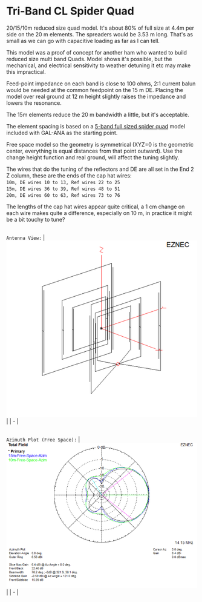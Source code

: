 # Tri-Band CL Spider Quad

20/15/10m reduced size quad model. It's about 80% of full size at 4.4m per side on the 20 m elements.
The spreaders would be 3.53 m long. That's as small as we can go with capacitive loading as far as I can tell.

This model was a proof of concept for another ham who wanted to build reduced size multi band Quads. Model shows it's possible, but the mechanical, and electrical sensitivity to weather detuning it etc may make this impractical.

Feed-point impedance on each band is close to 100 ohms, 2:1 current balun would be needed at the common feedpoint on the 15 m DE.
Placing the model over real ground at 12 m height slightly raises the impedance and lowers the resonance.

The 15m elements reduce the 20 m bandwidth a little, but it's acceptable.

The element spacing is based on a [5-band full sized spider quad](http://dl2kq.de/mmana/lib/Multibands%20beams-Combined/5b_QQ_spider.gaa) model included with GAL-ANA as the starting point.

Free space model so the geometry is symmetrical (XYZ=0 is the geometric center, everything is equal distances from that point outward).
Use the change height function and real ground, will affect the tuning slightly.

The wires that do the tuning of the reflectors and DE are all set in the End 2 Z column, these are the ends of the cap hat wires:
\
`10m, DE wires 10 to 13, Ref wires 22 to 25`
\
`15m, DE wires 36 to 39, Ref wires 48 to 51`
\
`20m, DE wires 60 to 63, Ref wires 73 to 76`

The lengths of the cap hat wires appear quite critical, a 1 cm change on each wire makes quite a difference, especially on 10 m, in practice it might be a bit touchy to tune?

\
`Antenna View:`
| ![Antenna View](Antenna-View.png) |
| - |

\
`Azimuth Plot (Free Space):`
| ![Azimuth Plot](Azimuth-Plot.png) |
| - |
